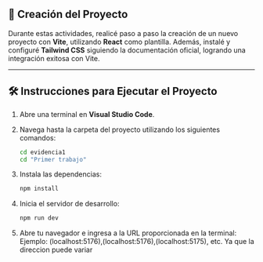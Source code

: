 ## 🚀 Creación del Proyecto

Durante estas actividades, realicé paso a paso la creación de un nuevo proyecto con **Vite**, utilizando **React** como plantilla. Además, instalé y configuré **Tailwind CSS** siguiendo la documentación oficial, logrando una integración exitosa con Vite.

---

## 🛠️ Instrucciones para Ejecutar el Proyecto

1. Abre una terminal en **Visual Studio Code**.
2. Navega hasta la carpeta del proyecto utilizando los siguientes comandos:

   ```bash
   cd evidencia1
   cd "Primer trabajo"

3. Instala las dependencias:
    ```bash
   npm install
    
4. Inicia el servidor de desarrollo:
   ```bash
   npm run dev

5. Abre tu navegador e ingresa a la URL proporcionada en la terminal:
   Ejemplo: (localhost:5176),(localhost:5176),(localhost:5175), etc. Ya que la direccion puede variar
   
   
